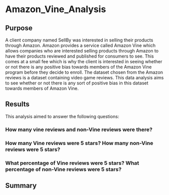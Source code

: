 # Amazon_Vine_Analysis
## Purpose
A client company named SellBy was interested in selling their products through Amazon. Amazon provides a service called Amazon Vine which allows companies who are interested selling products through Amazon to have their products reviewed and published for consumers to see. This comes at a small fee which is why the client is interested in seeing whether or not there is any positive bias towards members of the Amazon Vine program before they decide to enroll. The dataset chosen from the Amazon reviews is a dataset containing video game reviews. This data analysis aims to see whether or not there is any sort of positive bias in this dataset towards members of Amazon Vine.
## Results
This analysis aimed to answer the following questions:
### How many vine reviews and non-Vine reviews were there?

### How many Vine reviews were 5 stars? How many non-Vine reviews were 5 stars?
### What percentage of Vine reviews were 5 stars? What percentage of non-Vine reviews were 5 stars?
## Summary

